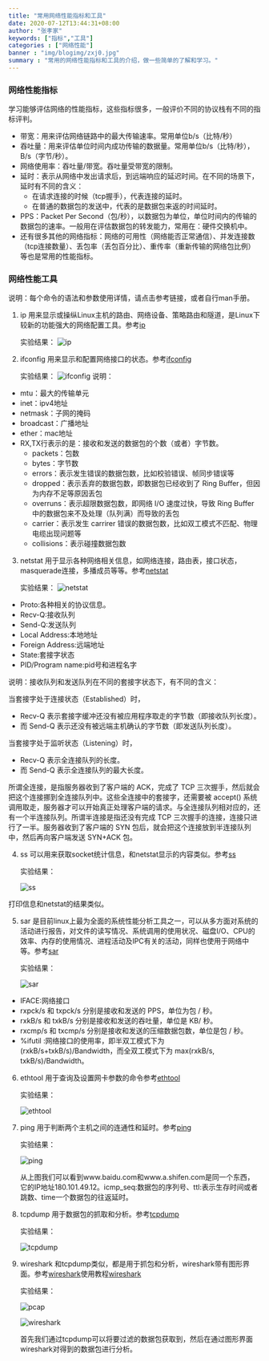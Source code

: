 ```yaml
---
title: "常用网络性能指标和工具"
date: 2020-07-12T13:44:31+08:00
author: "张孝家"
keywords: ["指标","工具"]
categories : ["网络性能"]
banner : "img/blogimg/zxj0.jpg"
summary : "常用的网络性能指标和工具的介绍，做一些简单的了解和学习。"
---
```


### 网络性能指标

学习能够评估网络的性能指标，这些指标很多，一般评价不同的协议栈有不同的指标评判。

* 带宽：用来评估网络链路中的最大传输速率。常用单位b/s（比特/秒）
* 吞吐量：用来评估单位时间内成功传输的数据量。常用单位b/s（比特/秒），B/s（字节/秒）。
* 网络使用率：吞吐量/带宽。吞吐量受带宽的限制。
* 延时：表示从网络中发出请求后，到远端响应的延迟时间。在不同的场景下，延时有不同的含义：
  * 在请求连接的时候（tcp握手），代表连接的延时。
  * 在普通的数据包的发送中，代表的是数据包来返的时间延时。
* PPS：Packet Per Second（包/秒），以数据包为单位，单位时间内的传输的数据包的速率。一般用在评估数据包的转发能力，常用在：硬件交换机中。
* 还有很多其他的网络指标：网络的可用性（网络能否正常通信）、并发连接数（tcp连接数量）、丢包率（丢包百分比）、重传率（重新传输的网络包比例）等也是常用的性能指标。



### 网络性能工具

说明：每个命令的语法和参数使用详情，请点击参考链接，或者自行man手册。

1. ip 用来显示或操纵Linux主机的路由、网络设备、策略路由和隧道，是Linux下较新的功能强大的网络配置工具。参考[ip](https://wangchujiang.com/linux-command/c/ip.html)


   实验结果：
   ![ip](./imgs/ip.jpg)

2. ifconfig 用来显示和配置网络接口的状态。参考[ifconfig](https://www.runoob.com/linux/linux-comm-ifconfig.html)


   实验结果：
   ![ifconfig](./imgs/ifconfig-a.jpg)
   说明：

  * mtu：最大的传输单元
  * inet：ipv4地址
  * netmask：子网的掩码
  * broadcast：广播地址
  * ether：mac地址
  * RX,TX行表示的是：接收和发送的数据包的个数（或者）字节数。
    * packets：包数
    * bytes：字节数
    * errors：表示发生错误的数据包数，比如校验错误、帧同步错误等
    * dropped：表示丢弃的数据包数，即数据包已经收到了 Ring Buffer，但因为内存不足等原因丢包
    * overruns：表示超限数据包数，即网络 I/O 速度过快，导致 Ring Buffer 中的数据包来不及处理（队列满）而导致的丢包
    * carrier：表示发生 carrirer 错误的数据包数，比如双工模式不匹配、物理电缆出现问题等
    * collisions：表示碰撞数据包数

3. netstat 用于显示各种网络相关信息，如网络连接，路由表，接口状态，masquerade连接，多播成员等等。参考[netstat](https://www.cnblogs.com/ggjucheng/archive/2012/01/08/2316661.HTML)


   实验结果：
   ![netstat](./imgs/netstat.jpg)

  * Proto:各种相关的协议信息。
  * Recv-Q:接收队列
  * Send-Q:发送队列
  * Local Address:本地地址
  * Foreign Address:远端地址
  * State:套接字状态
  * PID/Program name:pid号和进程名字

说明：接收队列和发送队列在不同的套接字状态下，有不同的含义：

当套接字处于连接状态（Established）时，

* Recv-Q 表示套接字缓冲还没有被应用程序取走的字节数（即接收队列长度）。
* 而 Send-Q 表示还没有被远端主机确认的字节数（即发送队列长度）。

当套接字处于监听状态（Listening）时，

* Recv-Q 表示全连接队列的长度。
* 而 Send-Q 表示全连接队列的最大长度。
  	

所谓全连接，是指服务器收到了客户端的 ACK，完成了 TCP 三次握手，然后就会把这个连接挪到全连接队列中。这些全连接中的套接字，还需要被 accept() 系统调用取走，服务器才可以开始真正处理客户端的请求。与全连接队列相对应的，还有一个半连接队列。所谓半连接是指还没有完成 TCP 三次握手的连接，连接只进行了一半。服务器收到了客户端的 SYN 包后，就会把这个连接放到半连接队列中，然后再向客户端发送 SYN+ACK 包。

4. ss 可以用来获取socket统计信息，和netstat显示的内容类似。参考[ss](https://www.cnblogs.com/sparkdev/p/8421897.html)

   实验结果：

   ![ss](./imgs/ss.jpg)

打印信息和netstat的结果类似。

5. sar 是目前linux上最为全面的系统性能分析工具之一，可以从多方面对系统的活动进行报告，对文件的读写情况、系统调用的使用状况、磁盘I/O、CPU的效率、内存的使用情况、进程活动及IPC有关的活动，同样也使用于网络中等。参考[sar](https://www.jianshu.com/p/91c1ae8cd5c8)

   实验结果：

   ![sar](./imgs/sar.jpg)

* IFACE:网络接口
* rxpck/s 和 txpck/s 分别是接收和发送的 PPS，单位为包 / 秒。
* rxkB/s 和 txkB/s 分别是接收和发送的吞吐量，单位是 KB/ 秒。
* rxcmp/s 和 txcmp/s 分别是接收和发送的压缩数据包数，单位是包 / 秒。
* %ifutil :网络接口的使用率，即半双工模式下为 (rxkB/s+txkB/s)/Bandwidth，而全双工模式下为 max(rxkB/s, txkB/s)/Bandwidth。

6. ethtool 用于查询及设置网卡参数的命令参考[ethtool](https://blog.csdn.net/evenness/article/details/7519061)

   实验结果：

   ![ethtool](./imgs/ethtool.jpg)

7. ping 用于判断两个主机之间的连通性和延时。参考[ping](https://blog.csdn.net/henni_719/article/details/62232781)

   实验结果：

   ![ping](./imgs/ping.jpg)

   从上图我们可以看到www.baidu.com和www.a.shifen.com是同一个东西，它的IP地址180.101.49.12。icmp_seq:数据包的序列号、ttl:表示生存时间或者跳数、time一个数据包的往返延时。

8. tcpdump 用于数据包的抓取和分析。参考[tcpdump](https://www.cnblogs.com/ggjucheng/archive/2012/01/14/2322659.html)

   实验结果：

   ![tcpdump](./imgs/tcpdump.jpg)

9. wireshark 和tcpdump类似，都是用于抓包和分析，wireshark带有图形界面。参考[wireshark](https://cizixs.com/2015/03/12/tcpdump-introduction/)使用教程[wireshark]([https://www.dell.com/community/%E5%85%A5%E9%97%A8%E7%BA%A7%E5%92%8C%E4%B8%AD%E7%AB%AF/%E5%A6%82%E6%9E%9C%E7%9C%8B%E4%BA%86%E8%BF%99%E4%B8%AA%E4%BD%A0%E8%BF%98%E6%98%AF%E4%B8%8D%E4%BC%9A%E7%94%A8Wireshark-%E9%82%A3%E5%B0%B1%E6%9D%A5%E6%89%BE%E6%88%91%E5%90%A7-8%E6%9C%886%E6%97%A5%E5%AE%8C%E7%BB%93/td-p/7007033](https://www.dell.com/community/入门级和中端/如果看了这个你还是不会用Wireshark-那就来找我吧-8月6日完结/td-p/7007033))

   实验结果：

   ![pcap](./imgs/pcap.jpg)

   ![wireshark](./imgs/wireshark.jpg)

   首先我们通过tcpdump可以将要过滤的数据包获取到，然后在通过图形界面wireshark对得到的数据包进行分析。